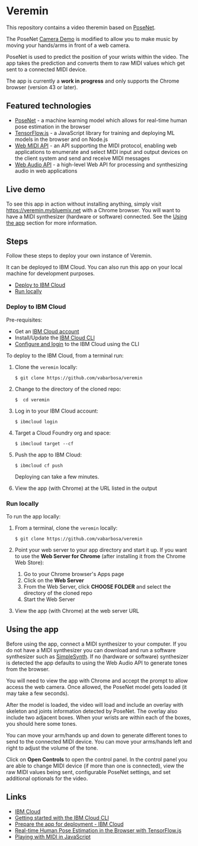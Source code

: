 # Veremin

This repository contains a video theremin based on [PoseNet](https://github.com/tensorflow/tfjs-models/tree/master/posenet).

The PoseNet [Camera Demo](https://github.com/tensorflow/tfjs-models/tree/master/posenet/demos#demo-1-camera) is modified to allow you to make music by moving your hands/arms in front of a web camera.

PoseNet is used to predict the position of your wrists within the video. The app takes the prediction and converts them to raw MIDI values which get sent to a connected MIDI device.

The app is currently a **work in progress** and only supports the Chrome browser (version 43 or later).


## Featured technologies

- [PoseNet](https://github.com/tensorflow/tfjs-models/tree/master/posenet) - a machine learning model which allows for real-time human pose estimation in the browser
- [TensorFlow.js](https://js.tensorflow.org) - a JavaScript library for training and deploying ML models in the browser and on Node.js
- [Web MIDI API](https://www.w3.org/TR/webmidi) - an API supporting the MIDI protocol, enabling web applications to enumerate and select MIDI input and output devices on the client system and send and receive MIDI messages
- [Web Audio API](https://www.w3.org/TR/webaudio) - a high-level Web API for processing and synthesizing audio in web applications


## Live demo

To see this app in action without installing anything, simply visit https://veremin.mybluemix.net with a Chrome browser. You will want to have a MIDI synthesizer (hardware or software) connected. See the [Using the app]((https://github.com/vabarbosa/veremin#using-the-app)) section for more information.


## Steps

Follow these steps to deploy your own instance of Veremin.

It can be deployed to IBM Cloud. You can also run this app on your local machine for development purposes.

- [Deploy to IBM Cloud](https://github.com/vabarbosa/veremin#deploy-to-ibm-cloud)
- [Run locally](https://github.com/vabarbosa/veremin#deploy-to-ibm-cloud)

### Deploy to IBM Cloud

Pre-requisites:

- Get an [IBM Cloud account](https://console.bluemix.net/)
- Install/Update the [IBM Cloud CLI](https://console.bluemix.net/docs/cli/reference/ibmcloud/download_cli.html#install_use)
- [Configure and login](https://console.bluemix.net/docs/cli/index.html#overview) to the IBM Cloud using the CLI

To deploy to the IBM Cloud, from a terminal run:

1. Clone the `veremin` locally:

    ```
    $ git clone https://github.com/vabarbosa/veremin
    ```

1. Change to the directory of the cloned repo:

    ```
    $  cd veremin
    ```

1. Log in to your IBM Cloud account:

    ```
    $ ibmcloud login
    ```

1. Target a Cloud Foundry org and space:

    ```
    $ ibmcloud target --cf
    ```

1. Push the app to IBM Cloud:

    ```
    $ ibmcloud cf push
    ```
    Deploying can take a few minutes.

1. View the app (with Chrome) at the URL listed in the output

### Run locally

To run the app locally:

1. From a terminal, clone the `veremin` locally:

    ```
    $ git clone https://github.com/vabarbosa/veremin
    ```

1. Point your web server to your app directory and start it up. If you want to use the **Web Server for Chrome** (after installing it from the Chrome Web Store):

    1. Go to your Chrome browser's Apps page
    1. Click on the **Web Server**
    1. From the Web Server, click **CHOOSE FOLDER** and select the directory of the cloned repo
    1. Start the Web Server

1. View the app (with Chrome) at the web server URL


## Using the app

Before using the app, connect a MIDI synthesizer to your computer. If you do not have a MIDI synthesizer you can download and run a software synthesizer such as [SimpleSynth](http://notahat.com/simplesynth/). If no (hardware or software) synthesizer is detected the app defaults to using the Web Audio API to generate tones from the browser.

You will need to view the app with Chrome and accept the prompt to allow access the web camera. Once allowed, the PoseNet model gets loaded (it may take a few seconds).

After the model is loaded, the video will load and include an overlay with skeleton and joints information detected by PoseNet. The overlay also include two adjacent boxes. When your wrists are within each of the boxes, you should here some tones.

You can move your arm/hands up and down to generate different tones to send to the connected MIDI device. You can move your arms/hands left and right to adjust the volume of the tone.

Click on **Open Controls** to open the control panel. In the control panel you are able to change MIDI device (if more than one is connected), view the raw MIDI values being sent, configurable PoseNet settings, and set additional optionals for the video.

## Links

 - [IBM Cloud](https://console.bluemix.net/)
 - [Getting started with the IBM Cloud CLI](https://console.bluemix.net/docs/cli/index.html#overview)
 - [Prepare the app for deployment - IBM Cloud](https://console.bluemix.net/docs/runtimes/nodejs/getting-started.html#prepare)
 - [Real-time Human Pose Estimation in the Browser with TensorFlow.js](https://medium.com/tensorflow/real-time-human-pose-estimation-in-the-browser-with-tensorflow-js-7dd0bc881cd5)
 - [Playing with MIDI in JavaScript](https://medium.com/swinginc/playing-with-midi-in-javascript-b6999f2913c3)


